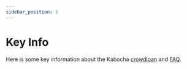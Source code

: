 ```yaml
---
sidebar_position: 1
---
```


# Key Info

Here is some key information about the Kabocha [crowdloan](https://crowdloan.kabocha.network/) and [FAQ](https://crowdloan.kabocha.network/#crowdloan-cap).
